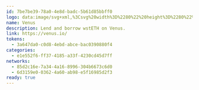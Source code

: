 ```yaml
---
id: 7be7be39-78a0-4e8d-badc-5b61d85bbff0
logo: data:image/svg+xml,%3Csvg%20width%3D%2280%22%20height%3D%2280%22%20viewBox%3D%220%200%2080%2080%22%20fill%3D%22none%22%20xmlns%3D%22http%3A%2F%2Fwww.w3.org%2F2000%2Fsvg%22%3E%0A%3Cg%20filter%3D%22url(%23filter0_f_4503_4176)%22%3E%0A%3Cpath%20d%3D%22M61.291%2024.8936L45.9201%2051.3739C45.4553%2052.1724%2044.7877%2052.8356%2043.984%2053.2964C43.1803%2053.7574%2042.2688%2054%2041.341%2054C40.4133%2054%2039.5018%2053.7574%2038.6981%2053.2964C37.8944%2052.8356%2037.2268%2052.1724%2036.7619%2051.3739L34.0674%2046.7353C34.0586%2046.7238%2034.0549%2046.7094%2034.0571%2046.6951C34.0591%2046.6809%2034.0667%2046.6681%2034.0783%2046.6594C34.0899%2046.6507%2034.1043%2046.647%2034.1188%2046.6492C34.133%2046.6511%2034.1459%2046.6587%2034.1547%2046.6703C34.6353%2047.1422%2035.2182%2047.4986%2035.8585%2047.712C36.499%2047.9257%2037.18%2047.9905%2037.8496%2047.9022C38.5192%2047.8136%2039.1594%2047.5741%2039.7216%2047.2016C40.2836%2046.8291%2040.7528%2046.3339%2041.0928%2045.7534L53.9603%2023.5645C54.2993%2022.9786%2054.4986%2022.323%2054.5422%2021.6484C54.5857%2020.9737%2054.4726%2020.2981%2054.2116%2019.6739C53.9504%2019.0498%2053.5486%2018.4937%2053.0367%2018.0488C52.5248%2017.604%2051.9172%2017.2822%2051.2603%2017.1085C51.2458%2017.1085%2051.2318%2017.1028%2051.2215%2017.0926C51.2115%2017.0825%2051.2056%2017.0686%2051.2056%2017.0543C51.2056%2017.0399%2051.2115%2017.0261%2051.2215%2017.0159C51.2318%2017.0057%2051.2458%2017%2051.2603%2017H56.7148C57.6429%2017.001%2058.5547%2017.2449%2059.3582%2017.7072C60.1618%2018.1694%2060.8288%2018.8338%2061.2926%2019.6337C61.7563%2020.4334%2062.0002%2021.3405%2062%2022.2639C61.9998%2023.187%2061.7552%2024.0941%2061.291%2024.8936ZM43.0948%2017H37.7656C37.7546%2017.0036%2037.7452%2017.0105%2037.7384%2017.0197C37.7317%2017.029%2037.7279%2017.0401%2037.7279%2017.0515C37.7279%2017.063%2037.7317%2017.0741%2037.7384%2017.0834C37.7452%2017.0926%2037.7546%2017.0995%2037.7656%2017.1031C38.1245%2017.241%2038.4492%2017.4543%2038.7176%2017.7285C38.986%2018.0028%2039.1918%2018.3314%2039.3207%2018.692C39.4497%2019.0525%2039.4987%2019.4365%2039.4648%2019.8177C39.4309%2020.1989%2039.3145%2020.5683%2039.1238%2020.9008L31.3564%2034.2629C31.1558%2034.6016%2030.8822%2034.8921%2030.5551%2035.1134C30.2283%2035.3346%2029.8562%2035.4811%2029.4655%2035.5422C29.0751%2035.6033%2028.6756%2035.5779%2028.2963%2035.4673C27.9168%2035.3568%2027.5667%2035.1641%2027.2709%2034.903C27.2623%2034.8917%2027.2494%2034.884%2027.235%2034.8819C27.2207%2034.8799%2027.2062%2034.8836%2027.1946%2034.8923C27.183%2034.9008%2027.1754%2034.9136%2027.1733%2034.928C27.1713%2034.9421%2027.175%2034.9567%2027.1837%2034.9682L29.9109%2039.6771C30.2172%2040.2056%2030.6579%2040.6447%2031.1888%2040.9497C31.72%2041.2549%2032.3222%2041.4155%2032.9356%2041.4155C33.5487%2041.4155%2034.1512%2041.2549%2034.6821%2040.9497C35.2132%2040.6447%2035.654%2040.2056%2035.96%2039.6771L46.122%2022.2082C46.4285%2021.6801%2046.5899%2021.0809%2046.5897%2020.4711C46.5895%2019.8612%2046.4278%2019.2623%2046.1209%2018.7343C45.814%2018.2064%2045.3728%2017.7681%2044.8415%2017.4637C44.3103%2017.1592%2043.7079%2016.9993%2043.0948%2017ZM24.5982%2017C23.6888%2017%2022.7998%2017.2682%2022.0436%2017.7708C21.2874%2018.2733%2020.6981%2018.9876%2020.35%2019.8232C20.002%2020.6588%2019.9109%2021.5785%2020.0884%2022.4655C20.2658%2023.3528%2020.7037%2024.1678%2021.3468%2024.8073C21.9899%2025.4469%2022.8092%2025.8825%2023.7011%2026.0589C24.5931%2026.2354%2025.5177%2026.1449%2026.3579%2025.7987C27.1981%2025.4526%2027.9161%2024.8664%2028.4214%2024.1143C28.9268%2023.3622%2029.1965%2022.478%2029.1965%2021.5735C29.1971%2020.9726%2029.0788%2020.3775%2028.8478%2019.8225C28.617%2019.2673%2028.2784%2018.7628%2027.8512%2018.338C27.4241%2017.9131%2026.9169%2017.5763%2026.3587%2017.3467C25.8005%2017.1171%2025.2023%2016.9993%2024.5982%2017Z%22%20fill%3D%22url(%23paint0_linear_4503_4176)%22%2F%3E%0A%3C%2Fg%3E%0A%3Cpath%20d%3D%22M60.291%2032.8936L44.9201%2059.3739C44.4553%2060.1724%2043.7877%2060.8356%2042.984%2061.2964C42.1803%2061.7574%2041.2688%2062%2040.341%2062C39.4133%2062%2038.5018%2061.7574%2037.6981%2061.2964C36.8944%2060.8356%2036.2268%2060.1724%2035.7619%2059.3739L33.0674%2054.7353C33.0586%2054.7238%2033.0549%2054.7094%2033.0571%2054.6951C33.0591%2054.6809%2033.0667%2054.6681%2033.0783%2054.6594C33.0899%2054.6507%2033.1043%2054.647%2033.1188%2054.6492C33.133%2054.6511%2033.1459%2054.6587%2033.1547%2054.6703C33.6353%2055.1422%2034.2182%2055.4986%2034.8585%2055.712C35.499%2055.9257%2036.18%2055.9905%2036.8496%2055.9022C37.5192%2055.8136%2038.1594%2055.5741%2038.7216%2055.2016C39.2836%2054.8291%2039.7528%2054.3339%2040.0928%2053.7534L52.9603%2031.5645C53.2993%2030.9786%2053.4986%2030.323%2053.5422%2029.6484C53.5857%2028.9737%2053.4726%2028.2981%2053.2116%2027.6739C52.9504%2027.0498%2052.5486%2026.4937%2052.0367%2026.0488C51.5248%2025.604%2050.9172%2025.2822%2050.2603%2025.1085C50.2458%2025.1085%2050.2318%2025.1028%2050.2215%2025.0926C50.2115%2025.0825%2050.2056%2025.0686%2050.2056%2025.0543C50.2056%2025.0399%2050.2115%2025.0261%2050.2215%2025.0159C50.2318%2025.0057%2050.2458%2025%2050.2603%2025H55.7148C56.6429%2025.001%2057.5547%2025.2449%2058.3582%2025.7072C59.1618%2026.1694%2059.8288%2026.8338%2060.2926%2027.6337C60.7563%2028.4334%2061.0002%2029.3405%2061%2030.2639C60.9998%2031.187%2060.7552%2032.0941%2060.291%2032.8936ZM42.0948%2025H36.7656C36.7546%2025.0036%2036.7452%2025.0105%2036.7384%2025.0197C36.7317%2025.029%2036.7279%2025.0401%2036.7279%2025.0515C36.7279%2025.063%2036.7317%2025.0741%2036.7384%2025.0834C36.7452%2025.0926%2036.7546%2025.0995%2036.7656%2025.1031C37.1245%2025.241%2037.4492%2025.4543%2037.7176%2025.7285C37.986%2026.0028%2038.1918%2026.3314%2038.3207%2026.692C38.4497%2027.0525%2038.4987%2027.4365%2038.4648%2027.8177C38.4309%2028.1989%2038.3145%2028.5683%2038.1238%2028.9008L30.3564%2042.2629C30.1558%2042.6016%2029.8822%2042.8921%2029.5551%2043.1134C29.2283%2043.3346%2028.8562%2043.4811%2028.4655%2043.5422C28.0751%2043.6033%2027.6756%2043.5779%2027.2963%2043.4673C26.9168%2043.3568%2026.5667%2043.1641%2026.2709%2042.903C26.2623%2042.8917%2026.2494%2042.884%2026.235%2042.8819C26.2207%2042.8799%2026.2062%2042.8836%2026.1946%2042.8923C26.183%2042.9008%2026.1754%2042.9136%2026.1733%2042.928C26.1713%2042.9421%2026.175%2042.9567%2026.1837%2042.9682L28.9109%2047.6771C29.2172%2048.2056%2029.6579%2048.6447%2030.1888%2048.9497C30.72%2049.2549%2031.3222%2049.4155%2031.9356%2049.4155C32.5487%2049.4155%2033.1512%2049.2549%2033.6821%2048.9497C34.2132%2048.6447%2034.654%2048.2056%2034.96%2047.6771L45.122%2030.2082C45.4285%2029.6801%2045.5899%2029.0809%2045.5897%2028.4711C45.5895%2027.8612%2045.4278%2027.2623%2045.1209%2026.7343C44.814%2026.2064%2044.3728%2025.7681%2043.8415%2025.4637C43.3103%2025.1592%2042.7079%2024.9993%2042.0948%2025ZM23.5982%2025C22.6888%2025%2021.7998%2025.2682%2021.0436%2025.7708C20.2874%2026.2733%2019.6981%2026.9876%2019.35%2027.8232C19.002%2028.6588%2018.9109%2029.5785%2019.0884%2030.4655C19.2658%2031.3528%2019.7037%2032.1678%2020.3468%2032.8073C20.9899%2033.4469%2021.8092%2033.8825%2022.7011%2034.0589C23.5931%2034.2354%2024.5177%2034.1449%2025.3579%2033.7987C26.1981%2033.4526%2026.9161%2032.8664%2027.4214%2032.1143C27.9268%2031.3622%2028.1965%2030.478%2028.1965%2029.5735C28.1971%2028.9726%2028.0788%2028.3775%2027.8478%2027.8225C27.617%2027.2673%2027.2784%2026.7628%2026.8512%2026.338C26.4241%2025.9131%2025.9169%2025.5763%2025.3587%2025.3467C24.8005%2025.1171%2024.2023%2024.9993%2023.5982%2025Z%22%20fill%3D%22url(%23paint1_linear_4503_4176)%22%2F%3E%0A%3Cdefs%3E%0A%3Cfilter%20id%3D%22filter0_f_4503_4176%22%20x%3D%224%22%20y%3D%221%22%20width%3D%2274%22%20height%3D%2269%22%20filterUnits%3D%22userSpaceOnUse%22%20color-interpolation-filters%3D%22sRGB%22%3E%0A%3CfeFlood%20flood-opacity%3D%220%22%20result%3D%22BackgroundImageFix%22%2F%3E%0A%3CfeBlend%20mode%3D%22normal%22%20in%3D%22SourceGraphic%22%20in2%3D%22BackgroundImageFix%22%20result%3D%22shape%22%2F%3E%0A%3CfeGaussianBlur%20stdDeviation%3D%228%22%20result%3D%22effect1_foregroundBlur_4503_4176%22%2F%3E%0A%3C%2Ffilter%3E%0A%3ClinearGradient%20id%3D%22paint0_linear_4503_4176%22%20x1%3D%2261.4628%22%20y1%3D%2246.2797%22%20x2%3D%2213.6028%22%20y2%3D%2213.6025%22%20gradientUnits%3D%22userSpaceOnUse%22%3E%0A%3Cstop%20stop-color%3D%22%235433FF%22%2F%3E%0A%3Cstop%20offset%3D%220.5%22%20stop-color%3D%22%2320BDFF%22%2F%3E%0A%3Cstop%20offset%3D%221%22%20stop-color%3D%22%235CFFA2%22%2F%3E%0A%3C%2FlinearGradient%3E%0A%3ClinearGradient%20id%3D%22paint1_linear_4503_4176%22%20x1%3D%2260.4628%22%20y1%3D%2254.2797%22%20x2%3D%2212.6028%22%20y2%3D%2221.6025%22%20gradientUnits%3D%22userSpaceOnUse%22%3E%0A%3Cstop%20stop-color%3D%22%235433FF%22%2F%3E%0A%3Cstop%20offset%3D%220.5%22%20stop-color%3D%22%2320BDFF%22%2F%3E%0A%3Cstop%20offset%3D%221%22%20stop-color%3D%22%235CFFA2%22%2F%3E%0A%3C%2FlinearGradient%3E%0A%3C%2Fdefs%3E%0A%3C%2Fsvg%3E%0A
name: Venus
description: Lend and borrow wstETH on Venus.
link: https://venus.io/
tokens:
  - 3a647da0-c0d8-4ebd-abce-bac0390880f4
categories:
  - e1e552f6-ff37-4185-a33f-4230cd45d7ff
networks:
  - 85d2c16e-7a34-4a16-8996-304b6673c6d0
  - 6d3159e0-0362-4a60-ab98-e5f16985d2f3
ready: true
---
```

